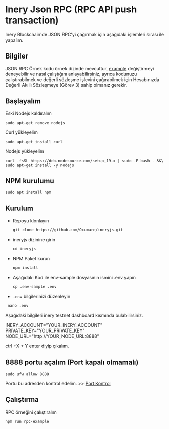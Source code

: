 # Inery Json RPC (RPC API push transaction)
Inery Blockchain'de JSON RPC'yi çağırmak için aşağıdaki işlemleri sırası ile yapalım.
## Bilgiler
JSON RPC Örnek kodu örnek dizinde mevcuttur, [example](https://github.com/Oxumare/ineryjs/tree/master/example) değiştirmeyi deneyebilir ve nasıl çalıştığını anlayabilirsiniz, ayrıca kodunuzu çalıştırabilmek ve değerli sözleşme işlevini çağırabilmek için Hesabınızda Değerli Akıllı Sözleşmeye (Görev 3) sahip olmanız gerekir.
##  Başlayalım
Eski Nodejs kaldıralım
<br>
```shell
sudo apt-get remove nodejs
```
Curl yükleyelim
```shell
sudo apt-get install curl
```
Nodejs yükleyelim
```shell
curl -fsSL https://deb.nodesource.com/setup_19.x | sudo -E bash - &&\
sudo apt-get install -y nodejs
```
     
##  NPM kurulumu
```shell
sudo apt install npm
```
##  Kurulum
* Repoyu klonlayın
   ```
   git clone https://github.com/Oxumare/ineryjs.git
   ```
* ineryjs dizinine girin
   ```
   cd ineryjs
   ```
* NPM Paket kurun
   ```
   npm install
   ```
* Aşağıdaki Kod ile env-sample dosyasının ismini .env yapın 
   ```
   cp .env-sample .env
   ```
*  ```.env``` bilgilerinizi düzenleyin
  ```
   nano .env
   ```
Aşağıdaki bilgileri inery testnet dashboard kısmında bulabilirsiniz.

INERY_ACCOUNT="YOUR_INERY_ACCOUNT"
PRIVATE_KEY="YOUR_PRIVATE_KEY"
NODE_URL="http://YOUR_NODE_URL:8888"


ctrl +X + Y enter diyip çıkalım.


##  8888 portu açalım (Port kapalı olmamalı)

```
sudo ufw allow 8888
```
Portu bu adresden kontrol edelim. >> [Port Kontrol](https://dnschecker.org/port-scanner.php)

## Çalıştırma

RPC örneğini çalıştıralım

```
npm run rpc-example
```
